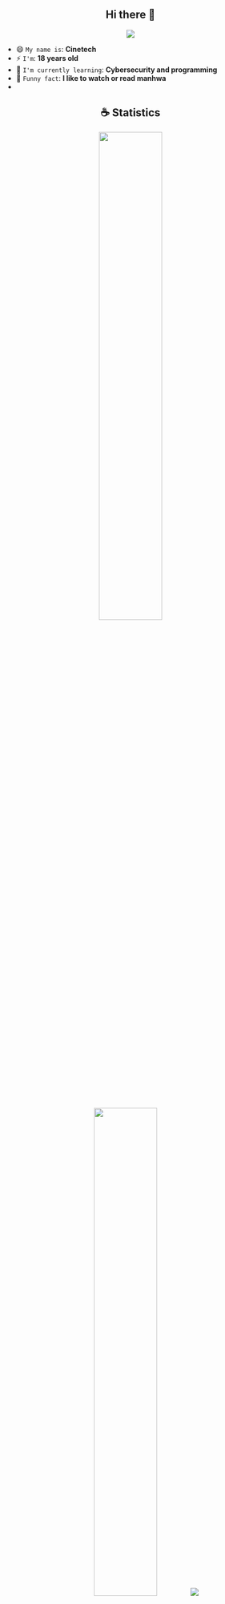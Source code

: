 <h2 align="center">Hi there 👋</h2>

<p align="center">
    <img src="https://komarev.com/ghpvc/?username=Cin3t3ch7&color=blueviolet"/> 
</p>

- 😄 `My name is`: **Cinetech**
- ⚡ `I'm`: **18 years old**
- 🌱 `I'm currently learning`: **Cybersecurity and programming**
- 💬 `Funny fact`: **I like to watch or read manhwa**
- 
<h2 align="center">☕ Statistics</h2>

<p align="center">
  <img height="50%" width="auto" src ="https://github-readme-stats.vercel.app/api?username=Cin3t3ch7&show_icons=true&count_private=true&theme=material-palenight&hide_border=true&hide=issues,contribs&bg_color=00000000">
  <img height="50%" width="auto" src ="https://github-readme-stats.vercel.app/api/top-langs/?username=Cin3t3ch7&layout=compact&hide_border=true&theme=material-palenight&bg_color=00000000&langs_count=6&hide=jupyter%20notebook,tex,css,php&exclude_repo=Pacman-AI">
  <img src ="https://github-readme-streak-stats.herokuapp.com?user=Cin3t3ch7&theme=material-palenight&hide_border=true&background=FFFFFF00">
</p>
